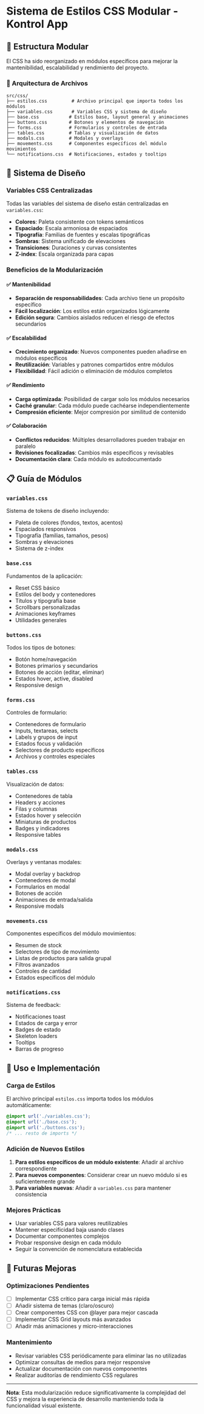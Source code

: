 # Sistema de Estilos CSS Modular - Kontrol App

## 📁 Estructura Modular

El CSS ha sido reorganizado en módulos específicos para mejorar la mantenibilidad, escalabilidad y rendimiento del proyecto.

### 📂 Arquitectura de Archivos

```
src/css/
├── estilos.css         # Archivo principal que importa todos los módulos
├── variables.css       # Variables CSS y sistema de diseño
├── base.css           # Estilos base, layout general y animaciones
├── buttons.css        # Botones y elementos de navegación
├── forms.css          # Formularios y controles de entrada
├── tables.css         # Tablas y visualización de datos
├── modals.css         # Modales y overlays
├── movements.css      # Componentes específicos del módulo movimientos
└── notifications.css  # Notificaciones, estados y tooltips
```

## 🎨 Sistema de Diseño

### Variables CSS Centralizadas

Todas las variables del sistema de diseño están centralizadas en `variables.css`:

- **Colores**: Paleta consistente con tokens semánticos
- **Espaciado**: Escala armoniosa de espaciados
- **Tipografía**: Familias de fuentes y escalas tipográficas
- **Sombras**: Sistema unificado de elevaciones
- **Transiciones**: Duraciones y curvas consistentes
- **Z-index**: Escala organizada para capas

### Beneficios de la Modularización

#### ✅ Mantenibilidad
- **Separación de responsabilidades**: Cada archivo tiene un propósito específico
- **Fácil localización**: Los estilos están organizados lógicamente
- **Edición segura**: Cambios aislados reducen el riesgo de efectos secundarios

#### ✅ Escalabilidad
- **Crecimiento organizado**: Nuevos componentes pueden añadirse en módulos específicos
- **Reutilización**: Variables y patrones compartidos entre módulos
- **Flexibilidad**: Fácil adición o eliminación de módulos completos

#### ✅ Rendimiento
- **Carga optimizada**: Posibilidad de cargar solo los módulos necesarios
- **Caché granular**: Cada módulo puede cachéarse independientemente
- **Compresión eficiente**: Mejor compresión por similitud de contenido

#### ✅ Colaboración
- **Conflictos reducidos**: Múltiples desarrolladores pueden trabajar en paralelo
- **Revisiones focalizadas**: Cambios más específicos y revisables
- **Documentación clara**: Cada módulo es autodocumentado

## 📋 Guía de Módulos

### `variables.css`
Sistema de tokens de diseño incluyendo:
- Paleta de colores (fondos, textos, acentos)
- Espaciados responsivos
- Tipografía (familias, tamaños, pesos)
- Sombras y elevaciones
- Sistema de z-index

### `base.css`
Fundamentos de la aplicación:
- Reset CSS básico
- Estilos del body y contenedores
- Títulos y tipografía base
- Scrollbars personalizadas
- Animaciones keyframes
- Utilidades generales

### `buttons.css`
Todos los tipos de botones:
- Botón home/navegación
- Botones primarios y secundarios
- Botones de acción (editar, eliminar)
- Estados hover, active, disabled
- Responsive design

### `forms.css`
Controles de formulario:
- Contenedores de formulario
- Inputs, textareas, selects
- Labels y grupos de input
- Estados focus y validación
- Selectores de producto específicos
- Archivos y controles especiales

### `tables.css`
Visualización de datos:
- Contenedores de tabla
- Headers y acciones
- Filas y columnas
- Estados hover y selección
- Miniaturas de productos
- Badges y indicadores
- Responsive tables

### `modals.css`
Overlays y ventanas modales:
- Modal overlay y backdrop
- Contenedores de modal
- Formularios en modal
- Botones de acción
- Animaciones de entrada/salida
- Responsive modals

### `movements.css`
Componentes específicos del módulo movimientos:
- Resumen de stock
- Selectores de tipo de movimiento
- Listas de productos para salida grupal
- Filtros avanzados
- Controles de cantidad
- Estados específicos del módulo

### `notifications.css`
Sistema de feedback:
- Notificaciones toast
- Estados de carga y error
- Badges de estado
- Skeleton loaders
- Tooltips
- Barras de progreso

## 🚀 Uso e Implementación

### Carga de Estilos
El archivo principal `estilos.css` importa todos los módulos automáticamente:

```css
@import url('./variables.css');
@import url('./base.css');
@import url('./buttons.css');
/* ... resto de imports */
```

### Adición de Nuevos Estilos
1. **Para estilos específicos de un módulo existente**: Añadir al archivo correspondiente
2. **Para nuevos componentes**: Considerar crear un nuevo módulo si es suficientemente grande
3. **Para variables nuevas**: Añadir a `variables.css` para mantener consistencia

### Mejores Prácticas
- Usar variables CSS para valores reutilizables
- Mantener especificidad baja usando clases
- Documentar componentes complejos
- Probar responsive design en cada módulo
- Seguir la convención de nomenclatura establecida

## 🔧 Futuras Mejoras

### Optimizaciones Pendientes
- [ ] Implementar CSS crítico para carga inicial más rápida
- [ ] Añadir sistema de temas (claro/oscuro)
- [ ] Crear componentes CSS con @layer para mejor cascada
- [ ] Implementar CSS Grid layouts más avanzados
- [ ] Añadir más animaciones y micro-interacciones

### Mantenimiento
- Revisar variables CSS periódicamente para eliminar las no utilizadas
- Optimizar consultas de medios para mejor responsive
- Actualizar documentación con nuevos componentes
- Realizar auditorías de rendimiento CSS regulares

---

**Nota**: Esta modularización reduce significativamente la complejidad del CSS y mejora la experiencia de desarrollo manteniendo toda la funcionalidad visual existente.
